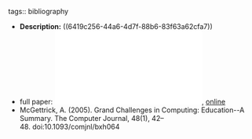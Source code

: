tags:: bibliography

- **Description:** ((6419c256-44a6-4d7f-88b6-83f63a62cfa7))
- full paper: ![local copy](../assets/grand-challenges-computing-education-summar_1679409653696_0.pdf), [online](https://sci-hub.se/https://ieeexplore.ieee.org/abstract/document/8140304)
- McGettrick, A. (2005). Grand Challenges in Computing: Education--A Summary. The Computer Journal, 48(1), 42–48. doi:10.1093/comjnl/bxh064